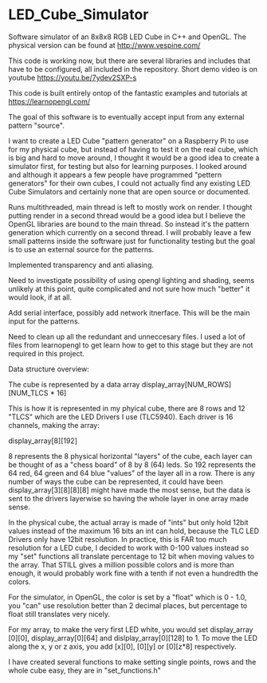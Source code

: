 # LED_Cube_Simulator
Software simulator of an 8x8x8 RGB LED Cube in C++ and OpenGL.
The physical version can be found at http://www.vespine.com/ 

This code is working now, but there are several libraries and includes that have to be configured, all included in the repository. 
Short demo video is on youtube https://youtu.be/7ydev2SXP-s

This code is built entirely ontop of the fantastic examples and tutorials at https://learnopengl.com/

The goal of this software is to eventually accept input from any external pattern "source". 

I want to create a LED Cube "pattern generator" on a Raspberry Pi to use for my physical cube, but instead of having to test it on the real cube, which is big and hard to move around, I thought it would be a good idea to create a simulator first, for testing but also for learning purposes. I looked around and although it appears a few people have programmed "pettern generators" for their own cubes, I could not actually find any existing LED Cube Simulators and certainly none that are open source or documented. 


Runs multithreaded, main thread is left to mostly work on render. I thought putting render in a second thread would be a good idea but I believe the OpenGL libraries are bound to the main thread. So instead it's the pattern generation which currently on a second thread. I will probably leave a few small patterns inside the softrware just for functionality testing but the goal is to use an external source for the patterns. 

Implemented transparency and anti aliasing.

Need to investigate possibility of using opengl lighting and shading, seems unlikely at this point, quite complicated and not sure how much "better" it would look, if at all. 

Add serial interface, possibly add network itnerface. This will be the main input for the patterns.

Need to clean up all the redundant and unneccesary files. I used a lot of files from learnopengl to get learn how to get to this stage but they are not required in this project. 

Data structure overview:

The cube is represented by a data array display_array[NUM_ROWS][NUM_TLCS * 16]

This is how it is represented in my phyical cube, there are 8 rows and 12 "TLCS" which are the LED Drivers I use (TLC5940). Each driver is 16 channels, making the array:

display_array[8][192]

8 represents the 8 physical horizontal "layers" of the cube, each layer can be thought of as a "chess board" of 8 by 8 (64) leds. So 192 represents the 64 red, 64 green and 64 blue "values" of the layer all in a row. There is any number of ways the cube can be represented, it could have been display_array[3][8][8][8] might have made the most sense, but the data is sent to the drivers layerwise so having the whole layer in one array made sense. 

In the physical cube, the actual array is made of "ints" but only hold 12bit values instead of the maximum 16 bits an int can hold, because the TLC LED Drivers only have 12bit resolution. In practice, this is FAR too much resolution for a LED cube, I decided to work with 0-100 values instead so my "set" functions all translate percentage to 12 bit when moving values to the array. That STILL gives a million possible colors and is more than enough, it would probably work fine with a tenth if not even a hundredth the colors. 

For the simulator, in OpenGL, the color is set by a "float" which is 0 - 1.0, you "can" use resolution better than 2 decimal places, but  percentage to float still translates very nicely.

For my array, to make the very first LED white, you would set display_array [0][0], display_array[0][64] and dislplay_array[0][128] to 1. To move the LED along the x, y or z axis, you add [x][0], [0][y] or [0][z*8] respectively.

I have created several functions to make setting single points, rows and the whole cube easy, they are in "set_functions.h"
